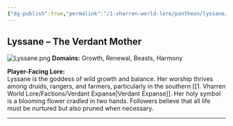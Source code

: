 ```yaml
---
{"dg-publish":true,"permalink":"/1-vharren-world-lore/pantheon/lyssane/"}
---
```


## **Lyssane – The Verdant Mother**

![Lyssane.png](/img/user/z.%20Assets/Lyssane.png)
**Domains:** Growth, Renewal, Beasts, Harmony

**Player-Facing Lore:**  
Lyssane is the goddess of wild growth and balance. Her worship thrives among druids, rangers, and farmers, particularly in the southern [[1. Vharren World Lore/Factions/Verdant Expanse\|Verdant Expanse]]. Her holy symbol is a blooming flower cradled in two hands. Followers believe that all life must be nurtured but also pruned when necessary.


---
